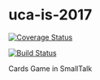 # uca-is-2017

[![Coverage Status](https://coveralls.io/repos/github/LucianoPaci/uca-is-2017/badge.svg?branch=master)](https://coveralls.io/github/LucianoPaci/uca-is-2017?branch=master)

[![Build Status](https://travis-ci.org/LucianoPaci/uca-is-2017.svg?branch=master)](https://travis-ci.org/LucianoPaci/uca-is-2017)

Cards Game in SmallTalk
